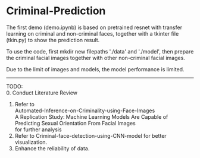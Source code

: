 # Criminal-Prediction

The first demo (demo.ipynb) is based on pretrained resnet with transfer learning on criminal and non-criminal faces, together with a tkinter file (tkin.py) to show the prediction result.

To use the code, first mkdir new filepaths './data' and './model', then prepare the criminal facial images together with other non-criminal facial images.

Due to the limit of images and models, the model performance is limited.


---
TODO:  <br>
0. Conduct Literature Review <br>
1. Refer to  <br>
Automated-Inference-on-Criminality-using-Face-Images  <br>
A Replication Study: Machine Learning Models Are Capable of Predicting Sexual Orientation From Facial Images  <br>
for further analysis  <br>
2. Refer to Criminal-face-detection-using-CNN-model for better visualization.  <br>
3. Enhance the reliability of data.  <br>
